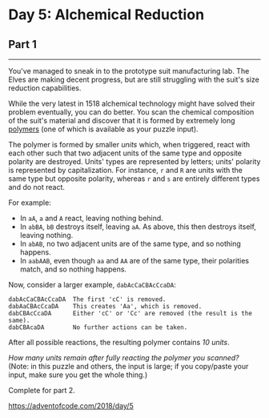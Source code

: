 # Day 5: Alchemical Reduction
## Part 1
-----------------------------------

You've managed to sneak in to the prototype suit manufacturing lab. The Elves are making decent progress, but are still struggling with the suit's size reduction capabilities.

While the very latest in 1518 alchemical technology might have solved their problem eventually, you can do better. You scan the chemical composition of the suit's material and discover that it is formed by extremely long [polymers](https://en.wikipedia.org/wiki/Polymer) (one of which is available as your puzzle input).

The polymer is formed by smaller *units* which, when triggered, react with each other such that two adjacent units of the same type and opposite polarity are destroyed. Units' types are represented by letters; units' polarity is represented by capitalization. For instance, `r` and `R` are units with the same type but opposite polarity, whereas `r` and `s` are entirely different types and do not react.

For example:

* In `aA`, `a` and `A` react, leaving nothing behind.
* In `abBA`, `bB` destroys itself, leaving `aA`. As above, this then destroys itself, leaving nothing.
* In `abAB`, no two adjacent units are of the same type, and so nothing happens.
* In `aabAAB`, even though `aa` and `AA` are of the same type, their polarities match, and so nothing happens.

Now, consider a larger example, `dabAcCaCBAcCcaDA`:

```
dabAcCaCBAcCcaDA  The first 'cC' is removed.
dabAaCBAcCcaDA    This creates 'Aa', which is removed.
dabCBAcCcaDA      Either 'cC' or 'Cc' are removed (the result is the same).
dabCBAcaDA        No further actions can be taken.

```

After all possible reactions, the resulting polymer contains *10 units*.

*How many units remain after fully reacting the polymer you scanned?* (Note: in this puzzle and others, the input is large; if you copy/paste your input, make sure you get the whole thing.)



Complete for part 2.

https://adventofcode.com/2018/day/5


